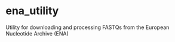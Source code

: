 # ena_utility
Utility for downloading and processing FASTQs from the European Nucleotide Archive (ENA)

